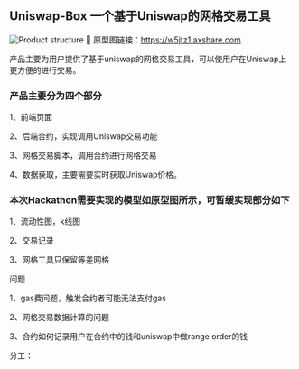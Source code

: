 ## Uniswap-Box 一个基于Uniswap的网格交易工具

![Product structure](https://github.com/PlanckerLabs/PictureRepo/blob/main/Uniswap%20Box%20Product%20Structure.png)

原型图链接：https://w5jtz1.axshare.com

产品主要为用户提供了基于uniswap的网格交易工具，可以使用户在Uniswap上更方便的进行交易。

### 产品主要分为四个部分

1、前端页面

2、后端合约，实现调用Uniswap交易功能

3、网格交易脚本，调用合约进行网格交易

4、数据获取，主要需要实时获取Uniswap价格。

### 本次Hackathon需要实现的模型如原型图所示，可暂缓实现部分如下

1、流动性图，k线图

2、交易记录

3、网格工具只保留等差网格


问题

1、gas费问题，触发合约者可能无法支付gas

2、网格交易数据计算的问题

3、合约如何记录用户在合约中的钱和uniswap中做range order的钱



分工：







